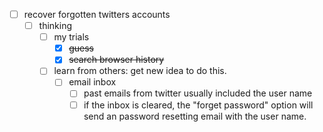 - [ ] recover forgotten twitters accounts
    - [ ] thinking
        - [ ] my trials
            - [x] ~~guess~~
            - [x] ~~search browser history~~
        - [ ] learn from others: get new idea to do this.
            - [ ] email inbox
                - [ ] past emails from twitter usually included the user name
                - [ ] if the inbox is cleared, the "forget password" option will send an password resetting email with the user name.